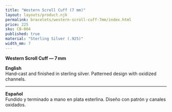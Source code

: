 ```yaml
---
title: "Western Scroll Cuff (7 mm)"
layout: layouts/product.njk
permalink: bracelets/western-scroll-cuff-7mm/index.html
price: 225
sku: CB-004
published: true
material: "Sterling Silver (.925)"
width_mm: 7
---
```


**Western Scroll Cuff — 7 mm**

**English**  
Hand‑cast and finished in sterling silver. Patterned design with oxidized channels.

---

**Español**  
Fundido y terminado a mano en plata esterlina. Diseño con patrón y canales oxidados.

